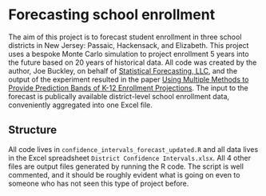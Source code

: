 # Forecasting school enrollment

The aim of this project is to forecast student enrollment in three school districts in New Jersey: Passaic, Hackensack, and Elizabeth. 
This project uses a bespoke Monte Carlo simulation to project enrollment 5 years into the future based on 20 years of historical data.
All code was created by the author, Joe Buckley, on behalf of [Statistical Forecasting, LLC](www.statforecast.com), 
and the output of the experiment resulted in the paper 
[Using Multiple Methods to Provide Prediction Bands of K-12 Enrollment Projections](https://link.springer.com/article/10.1007/s11113-019-09533-2).
The input to the forecast is publically available district-level school enrollment data, conveniently aggregated into one Excel file.

## Structure

All code lives in `confidence_intervals_forecast_updated.R` and all data lives in the Excel spreadsheet `District Confidence Intervals.xlsx`.
All 4 other files are output files generated by running the R code.
The script is well commented, and it should be roughly evident what is going on even to someone who has not seen this type of project before.
